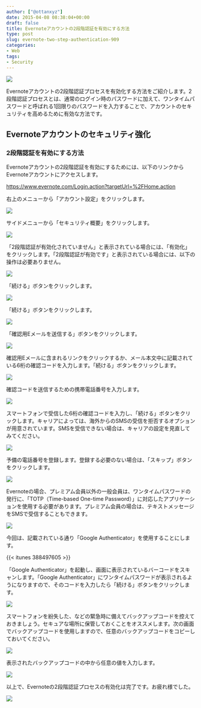 ```yaml
---
author: ["@ottanxyz"]
date: 2015-04-08 08:38:04+00:00
draft: false
title: Evernoteアカウントの2段階認証を有効にする方法
type: post
slug: evernote-two-step-authentication-909
categories:
- Web
tags:
- Security
---
```


![](/uploads/2015/04/150406-55224a814e472.jpg)






Evernoteアカウントの2段階認証プロセスを有効化する方法をご紹介します。2段階認証プロセスとは、通常のログイン時のパスワードに加えて、ワンタイムパスワードと呼ばれる1回限りのパスワードを入力することで、アカウントのセキュリティを高めるために有効な方法です。





## Evernoteアカウントのセキュリティ強化





### 2段階認証を有効にする方法





Evernoteアカウントの2段階認証を有効にするためには、以下のリンクからEvernoteアカウントにアクセスします。



https://www.evernote.com/Login.action?targetUrl=%2FHome.action



右上のメニューから「アカウント設定」をクリックします。





![](/uploads/2015/04/150406-55224a822061c.png)






サイドメニューから「セキュリティ概要」をクリックします。





![](/uploads/2015/04/150406-55224a8403d2b.png)






「2段階認証が有効化されていません」と表示されている場合には、「有効化」をクリックします。「2段階認証が有効です」と表示されている場合には、以下の操作は必要ありません。





![](/uploads/2015/04/150406-55224a84d8f5f.png)






「続ける」ボタンをクリックします。





![](/uploads/2015/04/150406-55224a86872d9.png)






「続ける」ボタンをクリックします。





![](/uploads/2015/04/150406-55224a8921dde.png)






「確認用Eメールを送信する」ボタンをクリックします。





![](/uploads/2015/04/150406-55224a8b0e95e.png)






確認用Eメールに含まれるリンクをクリックするか、メール本文中に記載されている6桁の確認コードを入力します。「続ける」ボタンをクリックします。





![](/uploads/2015/04/150406-55224a8ccff3c.png)






確認コードを送信するための携帯電話番号を入力します。





![](/uploads/2015/04/150406-55224a8e8d4e9.png)






スマートフォンで受信した6桁の確認コードを入力し、「続ける」ボタンをクリックします。キャリアによっては、海外からのSMSの受信を拒否するオプションが用意されています。SMSを受信できない場合は、キャリアの設定を見直してみてください。





![](/uploads/2015/04/150406-55224a9029b3e.png)






予備の電話番号を登録します。登録する必要のない場合は、「スキップ」ボタンをクリックします。





![](/uploads/2015/04/150406-55224a91db32b.png)






Evernoteの場合、プレミアム会員以外の一般会員は、ワンタイムパスワードの発行に、「TOTP（Time-based One-time Password）」に対応したアプリケーションを使用する必要があります。プレミアム会員の場合は、テキストメッセージをSMSで受信することもできます。





![](/uploads/2015/04/150406-55224a93c72f3.png)






今回は、記載されている通り「Google Authenticator」を使用することにします。



{{< itunes 388497605 >}}



「Google Authenticator」を起動し、画面に表示されているバーコードをスキャンします。「Google Authenticator」にワンタイムパスワードが表示されるようになりますので、そのコードを入力したら「続ける」ボタンをクリックします。





![](/uploads/2015/04/150406-55224a994a338.png)






スマートフォンを紛失した、などの緊急時に備えてバックアップコードを控えておきましょう。セキュアな場所に保管しておくことをオススメします。次の画面でバックアップコードを使用しますので、任意のバックアップコードをコピーしておいてください。





![](/uploads/2015/04/150406-55224a9be8e67.png)






表示されたバックアップコードの中から任意の値を入力します。





![](/uploads/2015/04/150406-55224a9f8aeb0.png)






以上で、Evernoteの2段階認証プロセスの有効化は完了です。お疲れ様でした。





![](/uploads/2015/04/150406-55224aa11195b.png)

